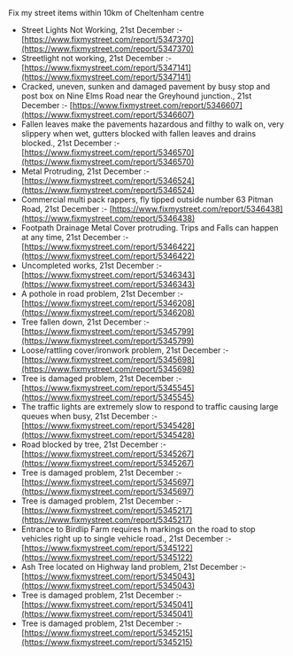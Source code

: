 Fix my street items within 10km of Cheltenham centre

<!-- fix_marker starts -->

- Street Lights Not Working, 21st December :- [https://www.fixmystreet.com/report/5347370](https://www.fixmystreet.com/report/5347370)
- Streetlight not working, 21st December :- [https://www.fixmystreet.com/report/5347141](https://www.fixmystreet.com/report/5347141)
- Cracked, uneven, sunken and damaged pavement by busy stop and post box on Nine Elms Road near the Greyhound junction., 21st December :- [https://www.fixmystreet.com/report/5346607](https://www.fixmystreet.com/report/5346607)
- Fallen leaves make the pavements hazardous and filthy to walk on, very slippery when wet, gutters blocked with fallen leaves and drains blocked., 21st December :- [https://www.fixmystreet.com/report/5346570](https://www.fixmystreet.com/report/5346570)
- Metal Protruding, 21st December :- [https://www.fixmystreet.com/report/5346524](https://www.fixmystreet.com/report/5346524)
- Commercial multi pack rappers, fly tipped outside number 63 Pitman Road, 21st December :- [https://www.fixmystreet.com/report/5346438](https://www.fixmystreet.com/report/5346438)
- Footpath Drainage Metal Cover protruding. Trips and Falls can happen at any time, 21st December :- [https://www.fixmystreet.com/report/5346422](https://www.fixmystreet.com/report/5346422)
- Uncompleted works, 21st December :- [https://www.fixmystreet.com/report/5346343](https://www.fixmystreet.com/report/5346343)
- A pothole in road problem, 21st December :- [https://www.fixmystreet.com/report/5346208](https://www.fixmystreet.com/report/5346208)
- Tree fallen down, 21st December :- [https://www.fixmystreet.com/report/5345799](https://www.fixmystreet.com/report/5345799)
- Loose/rattling cover/ironwork problem, 21st December :- [https://www.fixmystreet.com/report/5345698](https://www.fixmystreet.com/report/5345698)
- Tree is damaged problem, 21st December :- [https://www.fixmystreet.com/report/5345545](https://www.fixmystreet.com/report/5345545)
- The traffic lights are extremely slow to respond to traffic causing large queues when busy, 21st December :- [https://www.fixmystreet.com/report/5345428](https://www.fixmystreet.com/report/5345428)
- Road blocked by tree, 21st December :- [https://www.fixmystreet.com/report/5345267](https://www.fixmystreet.com/report/5345267)
- Tree is damaged problem, 21st December :- [https://www.fixmystreet.com/report/5345697](https://www.fixmystreet.com/report/5345697)
- Tree is damaged problem, 21st December :- [https://www.fixmystreet.com/report/5345217](https://www.fixmystreet.com/report/5345217)
- Entrance to Birdlip Farm requires h markings on the road to stop vehicles right up to single vehicle road., 21st December :- [https://www.fixmystreet.com/report/5345122](https://www.fixmystreet.com/report/5345122)
- Ash Tree located on Highway land problem, 21st December :- [https://www.fixmystreet.com/report/5345043](https://www.fixmystreet.com/report/5345043)
- Tree is damaged problem, 21st December :- [https://www.fixmystreet.com/report/5345041](https://www.fixmystreet.com/report/5345041)
- Tree is damaged problem, 21st December :- [https://www.fixmystreet.com/report/5345215](https://www.fixmystreet.com/report/5345215)

<!-- fix_marker ends -->